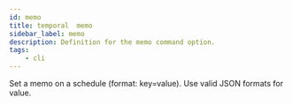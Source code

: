 ```yaml
---
id: memo
title: temporal  memo
sidebar_label: memo
description: Definition for the memo command option.
tags:
	- cli
---
```

Set a memo on a schedule (format: key=value). Use valid JSON formats for value.
